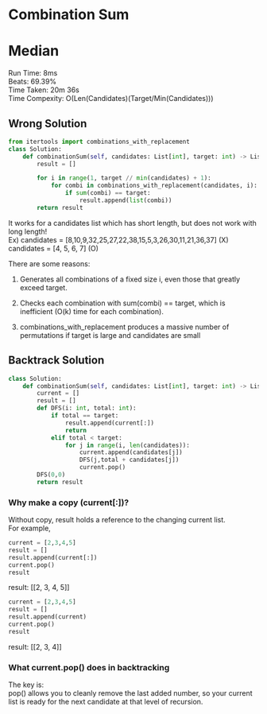 Combination Sum
=========
# Median
Run Time: 8ms        
Beats: 69.39%      
Time Taken: 20m 36s      
Time Compexity: O(Len(Candidates)(Target/Min(Candidates)))  
## Wrong Solution
``` python
from itertools import combinations_with_replacement
class Solution:
    def combinationSum(self, candidates: List[int], target: int) -> List[List[int]]:
        result = []

        for i in range(1, target // min(candidates) + 1):
            for combi in combinations_with_replacement(candidates, i):
                if sum(combi) == target:
                    result.append(list(combi))
        return result
```
It works for a candidates list which has short length, but does not work with long length!   
Ex) candidates = [8,10,9,32,25,27,22,38,15,5,3,26,30,11,21,36,37] (X)   
candidates = [4, 5, 6, 7] (O)  

There are some reasons:   
1. Generates all combinations of a fixed size i, even those that greatly exceed target.

2. Checks each combination with sum(combi) == target, which is inefficient (O(k) time for each combination).

3. combinations_with_replacement produces a massive number of permutations if target is large and candidates are small

## Backtrack Solution
``` python
class Solution:
    def combinationSum(self, candidates: List[int], target: int) -> List[List[int]]:
        current = []
        result = []
        def DFS(i: int, total: int):
            if total == target:
                result.append(current[:])
                return
            elif total < target:
                for j in range(i, len(candidates)):
                    current.append(candidates[j])
                    DFS(j,total + candidates[j])
                    current.pop() 
        DFS(0,0)
        return result
```
### Why make a copy (current[:])?
Without copy, result holds a reference to the changing current list.  
For example,   
```python
current = [2,3,4,5]
result = []
result.append(current[:])
current.pop()
result
```
result: [[2, 3, 4, 5]]  
``` python
current = [2,3,4,5]
result = []
result.append(current)
current.pop()
result
```
result: [[2, 3, 4]] 

### What current.pop() does in backtracking
The key is:   
pop() allows you to cleanly remove the last added number, so your current list is ready for the next candidate at that level of recursion.  







